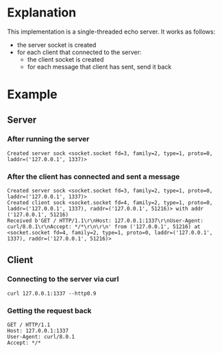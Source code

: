 # Explanation

This implementation is a single-threaded echo server. It works as follows:

- the server socket is created
- for each client that connected to the server:
  - the client socket is created
  - for each message that client has sent, send it back

# Example

## Server

### After running the server

`Created server sock <socket.socket fd=3, family=2, type=1, proto=0, laddr=('127.0.0.1', 1337)>`

### After the client has connected and sent a message


```
Created server sock <socket.socket fd=3, family=2, type=1, proto=0, laddr=('127.0.0.1', 1337)>
Created client sock <socket.socket fd=4, family=2, type=1, proto=0, laddr=('127.0.0.1', 1337), raddr=('127.0.0.1', 51216)> with addr ('127.0.0.1', 51216)
Received b'GET / HTTP/1.1\r\nHost: 127.0.0.1:1337\r\nUser-Agent: curl/8.0.1\r\nAccept: */*\r\n\r\n' from ('127.0.0.1', 51216) at <socket.socket fd=4, family=2, type=1, proto=0, laddr=('127.0.0.1', 1337), raddr=('127.0.0.1', 51216)>
```

## Client

### Connecting to the server via curl

`curl 127.0.0.1:1337 --http0.9`

### Getting the request back

```
GET / HTTP/1.1
Host: 127.0.0.1:1337
User-Agent: curl/8.0.1
Accept: */*
```
